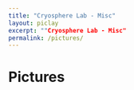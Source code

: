 ```yaml
---
title: "Cryosphere Lab - Misc"
layout: piclay
excerpt: ""Cryosphere Lab - Misc"
permalink: /pictures/
---
```


# Pictures
